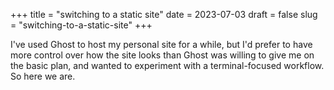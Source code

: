 +++
title = "switching to a static site"
date = 2023-07-03
draft = false
slug = "switching-to-a-static-site"
+++

I've used Ghost to host my personal site for a while, but I'd prefer to have more control over how the site looks than Ghost was willing to give me on the basic plan, and wanted to experiment with a terminal-focused workflow. So here we are.